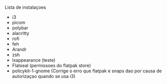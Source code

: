 Lista de instalaçoes



- i3
- picom
- polybar
- alacritty
- rofi
- feh
- Arandr
- zsh
- lxappearance (teste)
- Flatseal (permissoes do flatpak store)
- policykit-1-gnome (Corrige o erro que flatpak e snaps dao por causa de autorizaçao quando se usa i3)
